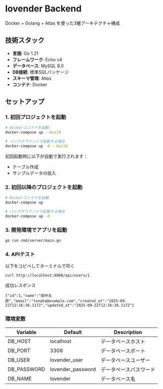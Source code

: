 # lovender Backend

Docker + Golang + Atlas を使った3層アーキテクチャ構成

## 技術スタック
- **言語**: Go 1.21
- **フレームワーク**: Echo v4
- **データベース**: MySQL 8.0
- **DB接続**: 標準SQLパッケージ
- **スキーマ管理**: Atlas
- **コンテナ**: Docker

## セットアップ

### 1. 初回プロジェクトを起動

```bash
# Dockerコンテナを起動
docker-compose up --build

# バックグラウンドで起動する場合
docker-compose up -d --build
```
初回起動時に以下が自動で実行されます：
- テーブル作成
- サンプルデータの投入

### 2. 初回以降のプロジェクトを起動

```bash
# Dockerコンテナを起動
docker-compose up

# バックグラウンドで起動する場合
docker-compose up -d
```

### 3. 開発環境でアプリを起動

```bash
go run cmd/server/main.go
```

### 4. APIテスト
以下をコピペしてターミナルで叩く
```
curl http://localhost:8080/api/users/1
```
成功レスポンス
```
{"id":1,"name":"田中太郎","email":"tanaka@example.com","created_at":"2025-09-22T12:16:36.117Z","updated_at":"2025-09-22T12:16:36.117Z"}
```

### 環境変数

| Variable | Default | Description |
|----------|---------|-------------|
| DB_HOST | localhost | データベースホスト |
| DB_PORT | 3306 | データベースポート |
| DB_USER | lovender_user | データベースユーザー |
| DB_PASSWORD | lovender_password | データベースパスワード |
| DB_NAME | lovender | データベース名 |
